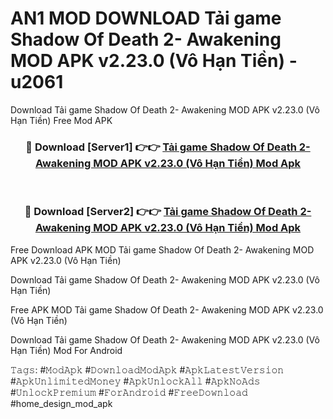 # AN1 MOD DOWNLOAD Tải game Shadow Of Death 2- Awakening MOD APK v2.23.0 (Vô Hạn Tiền) - u2061
Download Tải game Shadow Of Death 2- Awakening MOD APK v2.23.0 (Vô Hạn Tiền) Free Mod APK

<div align="center">
<h3>🔴 Download [Server1] 👉👉 <a href="https://apk-comot.site?title=Tải_game_Shadow_Of_Death_2-_Awakening_MOD_APK_v2.23.0_(Vô_Hạn_Tiền)">Tải game Shadow Of Death 2- Awakening MOD APK v2.23.0 (Vô Hạn Tiền) Mod Apk</a></h3><br>

<h3>🔴 Download [Server2] 👉👉 <a href="https://apk-comot.site?title=Tải_game_Shadow_Of_Death_2-_Awakening_MOD_APK_v2.23.0_(Vô_Hạn_Tiền)">Tải game Shadow Of Death 2- Awakening MOD APK v2.23.0 (Vô Hạn Tiền) Mod Apk</a></h3>
</div>


Free Download APK MOD Tải game Shadow Of Death 2- Awakening MOD APK v2.23.0 (Vô Hạn Tiền)

Download Tải game Shadow Of Death 2- Awakening MOD APK v2.23.0 (Vô Hạn Tiền) 

Free APK MOD Tải game Shadow Of Death 2- Awakening MOD APK v2.23.0 (Vô Hạn Tiền) 

Download Tải game Shadow Of Death 2- Awakening MOD APK v2.23.0 (Vô Hạn Tiền) Mod For Android

𝚃𝚊𝚐𝚜: #𝙼𝚘𝚍𝙰𝚙𝚔 #𝙳𝚘𝚠𝚗𝚕𝚘𝚊𝚍𝙼𝚘𝚍𝙰𝚙𝚔 #𝙰𝚙𝚔𝙻𝚊𝚝𝚎𝚜𝚝𝚅𝚎𝚛𝚜𝚒𝚘𝚗 #𝙰𝚙𝚔𝚄𝚗𝚕𝚒𝚖𝚒𝚝𝚎𝚍𝙼𝚘𝚗𝚎𝚢 #𝙰𝚙𝚔𝚄𝚗𝚕𝚘𝚌𝚔𝙰𝚕𝚕 #𝙰𝚙𝚔𝙽𝚘𝙰𝚍𝚜 #𝚄𝚗𝚕𝚘𝚌𝚔𝙿𝚛𝚎𝚖𝚒𝚞𝚖 #𝙵𝚘𝚛𝙰𝚗𝚍𝚛𝚘𝚒𝚍 #𝙵𝚛𝚎𝚎𝙳𝚘𝚠𝚗𝚕𝚘𝚊𝚍 #home_design_mod_apk